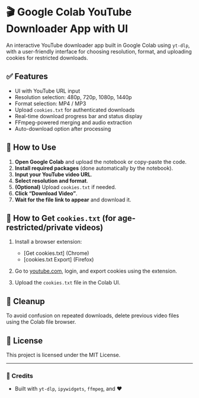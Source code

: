 # 🎬 Google Colab YouTube Downloader App with UI

An interactive YouTube downloader app built in Google Colab using `yt-dlp`, with a user-friendly interface for choosing resolution, format, and uploading cookies for restricted downloads.

## ✅ Features
- UI with YouTube URL input
- Resolution selection: 480p, 720p, 1080p, 1440p
- Format selection: MP4 / MP3
- Upload `cookies.txt` for authenticated downloads
- Real-time download progress bar and status display
- FFmpeg-powered merging and audio extraction
- Auto-download option after processing

## 🚀 How to Use

1. **Open Google Colab** and upload the notebook or copy-paste the code.
2. **Install required packages** (done automatically by the notebook).
3. **Input your YouTube video URL**.
4. **Select resolution and format**.
5. **(Optional)** Upload `cookies.txt` if needed.
6. **Click “Download Video”**.
7. **Wait for the file link to appear** and download it.

## 🍪 How to Get `cookies.txt` (for age-restricted/private videos)

1. Install a browser extension:
   - [Get cookies.txt] (Chrome)
   - [cookies.txt Export] (Firefox)

2. Go to [youtube.com](https://www.youtube.com), login, and export cookies using the extension.

3. Upload the `cookies.txt` file in the Colab UI.

## 🧹 Cleanup

To avoid confusion on repeated downloads, delete previous video files using the Colab file browser.

## 📄 License

This project is licensed under the MIT License.

---

### 🙌 Credits
- Built with `yt-dlp`, `ipywidgets`, `ffmpeg`, and ❤️
